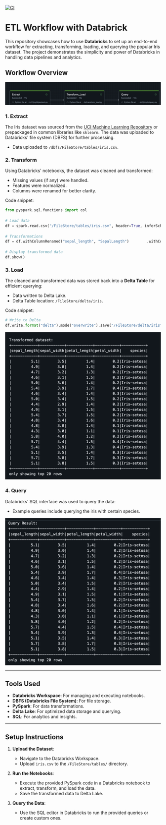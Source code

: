 [![CI](https://github.com/Da-Justin-Lin/ids706_dl402_mini11/actions/workflows/cicd.yml/badge.svg)](https://github.com/Da-Justin-Lin/ids706_dl402_mini11/actions/workflows/cicd.yml)

# ETL Workflow with Databrick

This repository showcases how to use **Databricks** to set up an end-to-end workflow for extracting, transforming, loading, and querying the popular Iris dataset. The project demonstrates the simplicity and power of Databricks in handling data pipelines and analytics.

## Workflow Overview

![Alt Text](screenshots/workflow.png)

### 1. **Extract**
The Iris dataset was sourced from the [UCI Machine Learning Repository](https://archive.ics.uci.edu/ml/datasets/iris) or prepackaged in common libraries like `sklearn`. The data was uploaded to Databricks' file system (DBFS) for further processing.

- Data uploaded to `/dbfs/FileStore/tables/iris.csv`.

### 2. **Transform**
Using Databricks' notebooks, the dataset was cleaned and transformed:
- Missing values (if any) were handled.
- Features were normalized.
- Columns were renamed for better clarity.

Code snippet:
```python
from pyspark.sql.functions import col

# Load data
df = spark.read.csv("/FileStore/tables/iris.csv", header=True, inferSchema=True)

# Transformations
df = df.withColumnRenamed("sepal_length", "SepalLength")        .withColumnRenamed("sepal_width", "SepalWidth")        .withColumnRenamed("petal_length", "PetalLength")        .withColumnRenamed("petal_width", "PetalWidth")

# Display transformed data
df.show()
```

### 3. **Load**
The cleaned and transformed data was stored back into a **Delta Table** for efficient querying:
- Data written to Delta Lake.
- Delta Table location: `/FileStore/delta/iris`.

Code snippet:
```python
# Write to Delta
df.write.format("delta").mode("overwrite").save("/FileStore/delta/iris")
```
![Alt Text](screenshots/dataset.png)

### 4. **Query**
Databricks' SQL interface was used to query the data:
- Example queries include querying the iris with certain species.

![Alt Text](screenshots/query.png)

---

## Tools Used
- **Databricks Workspace**: For managing and executing notebooks.
- **DBFS (Databricks File System)**: For file storage.
- **PySpark**: For data transformations.
- **Delta Lake**: For optimized data storage and querying.
- **SQL**: For analytics and insights.

---

## Setup Instructions
1. **Upload the Dataset**:
   - Navigate to the Databricks Workspace.
   - Upload `iris.csv` to the `/FileStore/tables/` directory.

2. **Run the Notebooks**:
   - Execute the provided PySpark code in a Databricks notebook to extract, transform, and load the data.
   - Save the transformed data to Delta Lake.

3. **Query the Data**:
   - Use the SQL editor in Databricks to run the provided queries or create custom ones.
